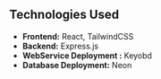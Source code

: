 ## Technologies Used

- **Frontend:** React, TailwindCSS
- **Backend:** Express.js
- **WebService Deployment :** Keyobd
- **Database Deployment:** Neon
